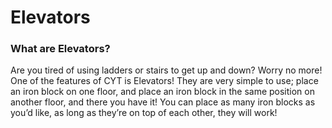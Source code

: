 # Elevators

### **What are Elevators?**

Are you tired of using ladders or stairs to get up and down? Worry no more! One of the features of CYT is Elevators! They are very simple to use; place an iron block on one floor, and place an iron block in the same position on another floor, and there you have it! You can place as many iron blocks as you’d like, as long as they’re on top of each other, they will work!

<figure><img src="https://lh4.googleusercontent.com/nLiA1COBp5XHmdyLHEd8AgD1BKH7xJDOA1YV2OsKhtxKp11inM6HE4FHQCrao10ymP5UrBC1WkgiMZNC0zAwVPY9QL28Bwb9cxcXjstvGzjaBvOQ166ZsWhj-KqKz5UPVWUYq6lAmZTm6L9sXH-MR7LyU6nXlaxg958RRQNO9efV7aiGYHeJzmL4ixqcGg" alt=""><figcaption></figcaption></figure>
